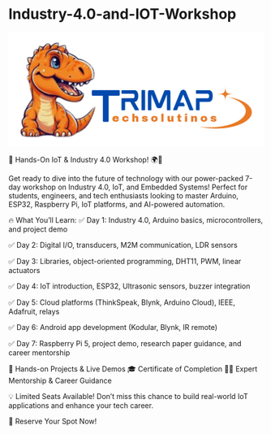 # Industry-4.0-and-IOT-Workshop
![image_alt](https://github.com/TriMAPTechsolutions/TriMAPTechsolution/blob/b821134f472ad9f9e245d8662fcb6618a2adfae1/Screenshot%202025-03-26%20114218.png)

🚀 Hands-On IoT & Industry 4.0 Workshop! 🌍🔌

Get ready to dive into the future of technology with our power-packed 7-day workshop on Industry 4.0, IoT, and Embedded Systems! Perfect for students, engineers, and tech enthusiasts looking to master Arduino, ESP32, Raspberry Pi, IoT platforms, and AI-powered automation.

🔥 What You’ll Learn:
✅ Day 1: Industry 4.0, Arduino basics, microcontrollers, and project demo

✅ Day 2: Digital I/O, transducers, M2M communication, LDR sensors

✅ Day 3: Libraries, object-oriented programming, DHT11, PWM, linear actuators

✅ Day 4: IoT introduction, ESP32, Ultrasonic sensors, buzzer integration

✅ Day 5: Cloud platforms (ThinkSpeak, Blynk, Arduino Cloud), IEEE, Adafruit, relays

✅ Day 6: Android app development (Kodular, Blynk, IR remote)

✅ Day 7: Raspberry Pi 5, project demo, research paper guidance, and career mentorship

📍 Hands-on Projects & Live Demos
🎓 Certificate of Completion
👨‍🏫 Expert Mentorship & Career Guidance

💡 Limited Seats Available! Don’t miss this chance to build real-world IoT applications and enhance your tech career.

📅 Reserve Your Spot Now! 
